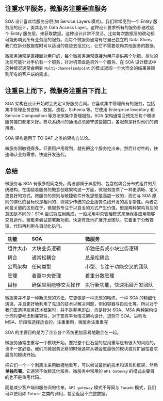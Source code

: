 ## 注重水平服务，微服务注重垂直服务

SOA 设计喜欢给服务分层(如 Service Layers 模式)。我们常常见到一个 Entity 服务层的设计，美其名曰 Data Access Layer。这种设计要求所有的服务都通过这个 Entity 服务层。来获取数据。这种设计非常不灵活，比如每次数据层的改动都可能影响到所有业务层的服务。而每个微服务通常有它自己独立的 Data Store。我们在拆分数据库时可以适当的做些去范式化，让它不需要依赖其他服务的数据。

微服务通常是直接面对用户的，每个微服务通常直接为用户提供某个功能。类似的功能可能针对手机有一个服务，针对机顶盒是另外一个服务。在 SOA 设计模式中这种情况通常会用到 `Multi-ChannelEndpoint` 的模式返回一个大而全的结果兼顾到所有的客户端的需求。

## 注重自上而下，微服务注重自下而上

SOA 架构在设计开始时会先定义好服务合同。它喜欢集中管理所有的服务，包括集中管理业务逻辑，数据，流程，Schema 等。它使用 Enterprise Inventory 和 Service Composition 等方法来集中管理服务。SOA 架构通常会预先把每个模块服务接口都定义好。模块系统间的通讯必须遵守这些接口，各服务是针对他们的调用者。

SOA 架构适用于 TO GAF 之类的架构方法论。

微服务则敏捷得多。只要用户用得到，就先把这个服务挖出来。然后针对性的，快速确认业务需求，快速开发迭代。

## 总结

微服务与 SOA 有很多相同之处。两者都属于典型的、包含松耦合分布式组件的系统结构。在围绕着服务的概念创建架构这一方面，微服务提供了一种更清晰、定义更良好的方式。微服务的原则与敏捷软件开发思想是高度一致的，而它与 SOA 原则的演化的目标也是相同的，则减少传统的企业服务总线开发的高复杂性。两者之间最关键的区别在于，微服务专注于以自治的方式产生价值。但是两种架构背后的意图是不同的：SOA 尝试将应用集成，一般采用中央管理模式来确保各应用能够交互运作。微服务尝试部署新功能，快速有效地扩展开发团队。它着重于分散管理、代码再利用与自动化执行。

| 功能     | SOA                  | 微服务                       |
| :------- | :------------------- | :--------------------------- |
| 组件大小 | 大块业务逻辑         | 单独任务或小块业务逻辑       |
| 耦合     | 通常松耦合           | 总是松耦合                   |
| 公司架构 | 任何类型             | 小型、专注于功能交叉的团队   |
| 管理     | 着重中央管理         | 着重分散管理                 |
| 目标     | 确保应用能够交互操作 | 执行新功能，快速拓展开发团队 |

微服务并不是一种新思想的方法。它更像是一种思想的精炼，一种 SOA 的精细化演进，并且更好地利用了先进的技术以解决问题，例如容器与自动化等。所以对于我们去选择服务技术框架时，并不是非黑即白，而是针对 SOA、MSA 两种架构设计同时要考虑到兼容性，对于现有平台情况架构设计，退则守 SOA，进则攻 MSA，阶段性选择适合的。注重重用，微服务注重重写

SOA 的主要目的是为了企业各个系统更加容易地融合在一起。

微服务通常由重写一个模块开始。要把整个巨石型的应用重写是有很大的风险的，也不一定必要。我们向微服务迁移的时候通常从耦合度最低的模块或对扩展性要求最高的模块开始。

把它们一个一个剥离出来用敏捷地重写，可以尝试最新的技术和语言和框架，然后 **单独布署**。它通常不依赖其他服务。微服务中常用的 `API Gateway` 的模式主要目的也不是重用代码。

而是减少客户端和服务间的往来。`API gateway` 模式不等同与 `Facade` 模式，我们可以使用如 `Future` 之类的调用，甚至返回不完整数据。